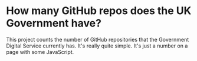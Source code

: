 # How many GitHub repos does the UK Government have?
This project counts the number of GitHub repositories that the Government Digital Service currently has. It's really quite simple. It's just a number on a page with some JavaScript.

